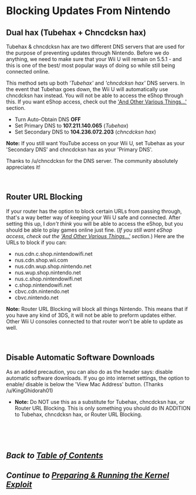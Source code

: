 # Blocking Updates From Nintendo

## **Dual hax (Tubehax + Chncdcksn hax)**

Tubehax & chncdcksn hax are two different DNS servers that are used for the purpose of preventing updates through Nintendo. Before we do anything, we need to make sure that your Wii U will remain on 5.5.1 - and this is one of the best/ most popular ways of doing so while still being connected online.

This method sets up both *'Tubehax'* and *'chncdcksn hax'* DNS servers. In the event that Tubehax goes down, the Wii U will automatically use chncdcksn hax instead. You will not be able to access the eShop through this. If you want eShop access, check out the ['And Other Various Things...'](https://github.com/FlimFlam69/WiiUTutorial/blob/master/README.md) section.

* Turn Auto-Obtain DNS **OFF**
* Set Primary DNS to **107.211.140.065** (*Tubehax*)
* Set Secondary DNS to **104.236.072.203** (*chncdcksn hax*)

**Note:** If you still want YouTube access on your Wii U, set Tubehax as your 'Secondary DNS' and chncdcksn hax as your 'Primary DNS'.

Thanks to /u/chncdcksn for the DNS server. The community absolutely appreciates it!

&nbsp;

## **Router URL Blocking**

If your router has the option to block certain URLs from passing through, that's a way better way of keeping your Wii U safe and connected. After setting this up, I *don't think* you will be able to access the eShop, but you should be able to play games online just fine. (*If you still want eShop access, check out the ['And Other Various Things...'](https://github.com/FlimFlam69/WiiUTutorial/blob/master/README.md) section.*) Here are the URLs to block if you can:

* nus.cdn.c.shop.nintendowifi.net
* nus.cdn.shop.wii.com
* nus.cdn.wup.shop.nintendo.net
* nus.wup.shop.nintendo.net
* nus.c.shop.nintendowifi.net
* c.shop.nintendowifi.net
* cbvc.cdn.nintendo.net
* cbvc.nintendo.net

**Note:** Router URL Blocking will block all things Nintendo. This means that if you have any kind of 3DS, it will not be able to preform updates either. Other Wii U consoles connected to that router won't be able to update as well.

&nbsp;


## **Disable Automatic Software Downloads**

As an added precaution, you can also do as the header says: disable automatic software downloads. If you go into internet settings, the option to enable/ disable is below the 'View Mac Address' button. (Thanks /u/KingGhidorah01)

* **Note:** Do NOT use this as a substitute for Tubehax, chncdcksn hax, or Router URL Blocking. This is only something you should do IN ADDITION to Tubehax, chncdcksn hax, or Router URL Blocking. 

&nbsp;

&nbsp;
## *Back to [Table of Contents](https://github.com/FlimFlam69/WiiUTutorial/blob/master/README.md)*
## *Continue to [Preparing & Running the Kernel Exploit](https://github.com/FlimFlam69/WiiUTutorial/blob/master/RUNKEXPLOIT.md)*
